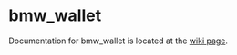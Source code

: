 # bmw_wallet

Documentation for bmw_wallet is located at the <a href="https://github.com/bitcoinmw/docs/wiki">wiki page</a>.
